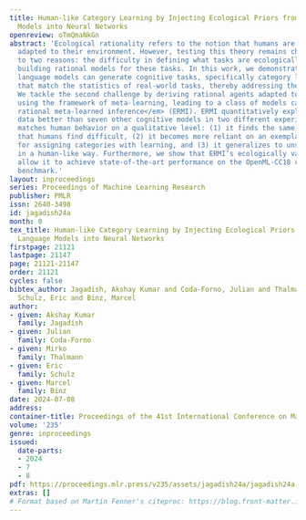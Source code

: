 ```yaml
---
title: Human-like Category Learning by Injecting Ecological Priors from Large Language
  Models into Neural Networks
openreview: oTmQmaNkGn
abstract: 'Ecological rationality refers to the notion that humans are rational agents
  adapted to their environment. However, testing this theory remains challenging due
  to two reasons: the difficulty in defining what tasks are ecologically valid and
  building rational models for these tasks. In this work, we demonstrate that large
  language models can generate cognitive tasks, specifically category learning tasks,
  that match the statistics of real-world tasks, thereby addressing the first challenge.
  We tackle the second challenge by deriving rational agents adapted to these tasks
  using the framework of meta-learning, leading to a class of models called <em>ecologically
  rational meta-learned inference</em> (ERMI). ERMI quantitatively explains human
  data better than seven other cognitive models in two different experiments. It additionally
  matches human behavior on a qualitative level: (1) it finds the same tasks difficult
  that humans find difficult, (2) it becomes more reliant on an exemplar-based strategy
  for assigning categories with learning, and (3) it generalizes to unseen stimuli
  in a human-like way. Furthermore, we show that ERMI’s ecologically valid priors
  allow it to achieve state-of-the-art performance on the OpenML-CC18 classification
  benchmark.'
layout: inproceedings
series: Proceedings of Machine Learning Research
publisher: PMLR
issn: 2640-3498
id: jagadish24a
month: 0
tex_title: Human-like Category Learning by Injecting Ecological Priors from Large
  Language Models into Neural Networks
firstpage: 21121
lastpage: 21147
page: 21121-21147
order: 21121
cycles: false
bibtex_author: Jagadish, Akshay Kumar and Coda-Forno, Julian and Thalmann, Mirko and
  Schulz, Eric and Binz, Marcel
author:
- given: Akshay Kumar
  family: Jagadish
- given: Julian
  family: Coda-Forno
- given: Mirko
  family: Thalmann
- given: Eric
  family: Schulz
- given: Marcel
  family: Binz
date: 2024-07-08
address:
container-title: Proceedings of the 41st International Conference on Machine Learning
volume: '235'
genre: inproceedings
issued:
  date-parts:
  - 2024
  - 7
  - 8
pdf: https://proceedings.mlr.press/v235/assets/jagadish24a/jagadish24a.pdf
extras: []
# Format based on Martin Fenner's citeproc: https://blog.front-matter.io/posts/citeproc-yaml-for-bibliographies/
---
```

